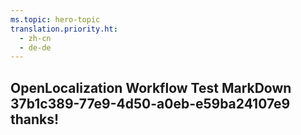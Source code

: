 ```yaml
---
ms.topic: hero-topic
translation.priority.ht: 
  - zh-cn
  - de-de
---
```

## OpenLocalization Workflow Test MarkDown 37b1c389-77e9-4d50-a0eb-e59ba24107e9 thanks!
